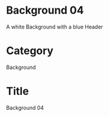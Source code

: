 # Background 04
A white Background with a blue Header

# Category
Background

# Title 
Background 04